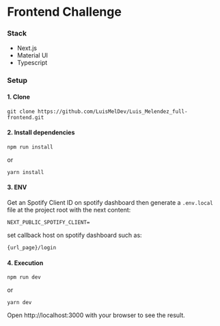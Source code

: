 # Frontend Challenge


### Stack

-   Next.js
-   Material UI
-   Typescript

### Setup

#### 1. Clone

```
git clone https://github.com/LuisMelDev/Luis_Melendez_full-frontend.git
```

#### 2. Install dependencies

```
npm run install
```

or

```
yarn install
```

#### 3. ENV

Get an Spotify Client ID on spotify dashboard then generate a `.env.local` file at the project root with the next content:

```
NEXT_PUBLIC_SPOTIFY_CLIENT=
```

set callback host on spotify dashboard such as:

```
{url_page}/login
```

#### 4. Execution

```
npm run dev
```

or

```
yarn dev
```

Open http://localhost:3000 with your browser to see the result.